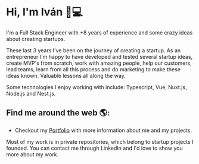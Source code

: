 # Hi, I'm Iván 👋💻

I'm a Full Stack Engineer with +8 years of experience and some crazy ideas about creating startups. 

These last 3 years I've been on the journey of creating a startup. As an entrepreneur I'm happy to have developed and tested several startup ideas, create MVP's from scratch, work with amazing people, help our customers, lead teams, learn from all this process and do marketing to make these ideas known. Valuable lessons all along the way.

Some technologies I enjoy working with include: Typescript, Vue, Nuxt.js, Node.js and Nest.js.

## Find me around the web 🌎:
- Checkout my <a href="https://ivan.unamacro.com">Portfolio</a> with more information about me and my projects.

Most of my work is in private repositories, which belong to startup projects I founded. You can contact me through LinkedIn and I'd love to show you more about my work.
